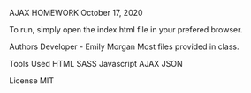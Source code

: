 AJAX HOMEWORK
October 17, 2020

To run, simply open the index.html file in your prefered browser. 

Authors
Developer - Emily Morgan
Most files provided in class. 

Tools Used
HTML
SASS
Javascript
AJAX
JSON

License
MIT